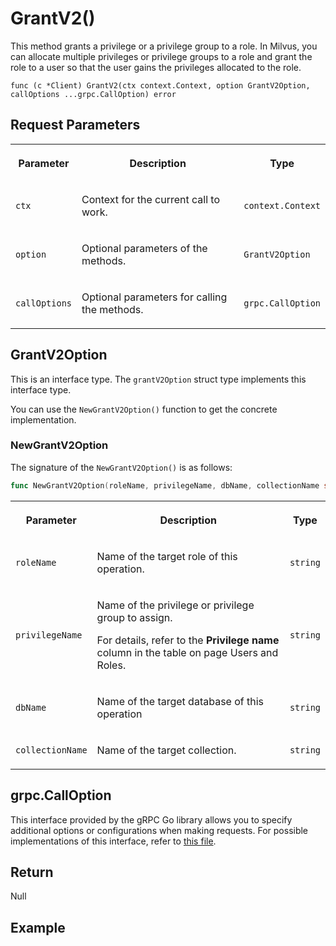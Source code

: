 # GrantV2()

This method grants a privilege or a privilege group to a role. In Milvus, you can allocate multiple privileges or privilege groups to a role and grant the role to a user so that the user gains the privileges allocated to the role.

```plaintext
func (c *Client) GrantV2(ctx context.Context, option GrantV2Option, callOptions ...grpc.CallOption) error
```

## Request Parameters

<table>
   <tr>
     <th><p>Parameter</p></th>
     <th><p>Description</p></th>
     <th><p>Type</p></th>
   </tr>
   <tr>
     <td><p><code>ctx</code></p></td>
     <td><p>Context for the current call to work.</p></td>
     <td><p><code>context.Context</code></p></td>
   </tr>
   <tr>
     <td><p><code>option</code></p></td>
     <td><p>Optional parameters of the methods.</p></td>
     <td><p><code>GrantV2Option</code></p></td>
   </tr>
   <tr>
     <td><p><code>callOptions</code></p></td>
     <td><p>Optional parameters for calling the methods.</p></td>
     <td><p><code>grpc.CallOption</code></p></td>
   </tr>
</table>

## GrantV2Option

This is an interface type. The `grantV2Option` struct type implements this interface type. 

You can use the `NewGrantV2Option()` function to get the concrete implementation.

### NewGrantV2Option

The signature of the `NewGrantV2Option()` is as follows:

```go
func NewGrantV2Option(roleName, privilegeName, dbName, collectionName string) *grantPrivilegeV2Option
```

<table>
   <tr>
     <th><p>Parameter</p></th>
     <th><p>Description</p></th>
     <th><p>Type</p></th>
   </tr>
   <tr>
     <td><p><code>roleName</code></p></td>
     <td><p>Name of the target role of this operation.</p></td>
     <td><p><code>string</code></p></td>
   </tr>
   <tr>
     <td><p><code>privilegeName</code></p></td>
     <td><p>Name of the privilege or privilege group to assign.</p><p>For details, refer to the <strong>Privilege name</strong> column in the table on page Users and Roles.</p></td>
     <td><p><code>string</code></p></td>
   </tr>
   <tr>
     <td><p><code>dbName</code></p></td>
     <td><p>Name of the target database of this operation</p></td>
     <td><p><code>string</code></p></td>
   </tr>
   <tr>
     <td><p><code>collectionName</code></p></td>
     <td><p>Name of the target collection.</p></td>
     <td><p><code>string</code></p></td>
   </tr>
</table>

## grpc.CallOption

This interface provided by the gRPC Go library allows you to specify additional options or configurations when making requests. For possible implementations of this interface, refer to [this file](https://github.com/grpc/grpc-go/blob/v1.69.4/rpc_util.go#L174).

## Return

Null

## Example

```go

```

